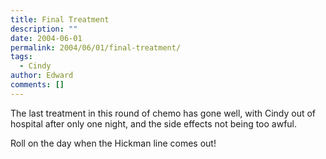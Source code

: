 ```yaml
---
title: Final Treatment
description: ""
date: 2004-06-01
permalink: 2004/06/01/final-treatment/
tags:
  - Cindy
author: Edward
comments: []
---
```


The last treatment in this round of chemo has gone well, with Cindy out
of hospital after only one night, and the side effects not being too
awful.

Roll on the day when the Hickman line comes out!

